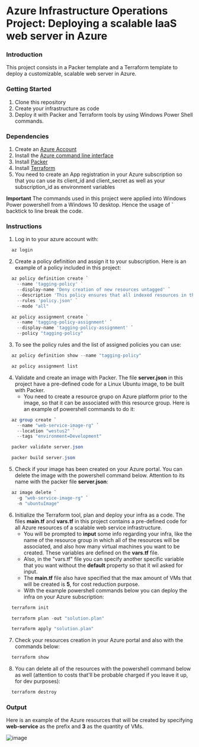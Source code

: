 # Azure Infrastructure Operations Project: Deploying a scalable IaaS web server in Azure

### Introduction

This project consists in a Packer template and a Terraform template to deploy a customizable, scalable web server in Azure.

### Getting Started

1. Clone this repository
2. Create your infrastructure as code
3. Deploy it with Packer and Terraform tools by using Windows Power Shell commands.

### Dependencies

1. Create an [Azure Account](https://portal.azure.com)
2. Install the [Azure command line interface](https://docs.microsoft.com/en-us/cli/azure/install-azure-cli?view=azure-cli-latest)
3. Install [Packer](https://www.packer.io/downloads)
4. Install [Terraform](https://www.terraform.io/downloads.html)
5. You need to create an App registration in your Azure subscription so that you can use its client_id and client_secret as well as your subscription_id as environment variables

**Important** The commands used in this project were applied into Windows Power powershell from a Windows 10 desktop. Hence the usage of **\`** backtick to line break the code.

### Instructions

1. Log in to your azure account with:

```powershell
  az login
```

2. Create a policy definition and assign it to your subscription. Here is an example of a policy included in this project:

```powershell
  az policy definition create `
    --name 'tagging-policy' `
    --display-name 'Deny creation of new resources untagged' `
    --description 'This policy ensures that all indexed resources in the subscription are tagged in its creation.' `
    --rules 'policy.json' `
    --mode "all"

  az policy assignment create `
    --name 'tagging-policy-assignment' `
    --display-name 'tagging-policy-assignment' `
    --policy "tagging-policy"
```

3. To see the policy rules and the list of assigned policies you can use:

```powershell
  az policy definition show --name "tagging-policy"

  az policy assignment list
```

4. Validate and create an image with Packer. The file **server.json** in this project have a pre-defined code for a Linux Ubuntu image, to be built with Packer.
    - You need to create a resource grupo on Azure platform prior to the image, so that it can be associated with this resource group. Here is an example of powershell commands to do it:

```powershell
  az group create `
    --name "web-service-image-rg" `
    --location "westus2" `
    --tags "environment=Development"

  packer validate server.json

  packer build server.json
```

5. Check if your image has been created on your Azure portal. You can delete the image with the powershell command below. Attention to its name with the packer file **server.json**:

```powershell
  az image delete `
    -g "web-service-image-rg" `
    -n "ubuntuImage"
```

6. Initialize the Terraform tool, plan and deploy your infra as a code. The files **main.tf** and **vars.tf** in this project contains a pre-defined code for all Azure resources of a scalable web service infrastructure. 
    - You will be prompted to **input** some info regarding your infra, like the name of the resource group in which all of the resources will be associated, and also how many virtual machines you want to be created. These variables are defined on the **vars.tf** file.
    - Also, in the "vars.tf" file you can specify another specific variable that you want without the **default** property so that it wil asked for input.
    - The **main.tf** file also have specified that the max amount of VMs that will be created is **5**, for cost reduction purpose.
    - With the example powershell commands below you can deploy the infra on your Azure subscription:

```powershell
  terraform init

  terraform plan -out "solution.plan"

  terraform apply "solution.plan"
```

7. Check your resources creation in your Azure portal and also with the commands below:

```powershell
  terraform show
```

8. You can delete all of the resources with the powershell command below as well (attention to costs that'll be probable charged if you leave it up, for dev purposes):

```powershell
  terraform destroy
```

### Output

Here is an example of the Azure resources that will be created by specifying **web-service** as the prefix and **3** as the quantity of VMs.

![image](https://user-images.githubusercontent.com/29313947/113633728-d1193f00-9643-11eb-8743-7a96917e1581.png)

